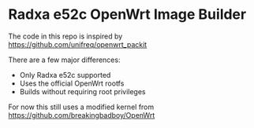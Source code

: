 # Radxa e52c OpenWrt Image Builder

The code in this repo is inspired by https://github.com/unifreq/openwrt_packit

There are a few major differences:

- Only Radxa e52c supported
- Uses the official OpenWrt rootfs
- Builds without requiring root privileges

For now this still uses a modified kernel from https://github.com/breakingbadboy/OpenWrt
